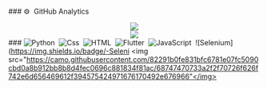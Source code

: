 <img src="https://camo.githubusercontent.com/82291b0fe831bfc6781e07fc5090cbd0a8b912bb8b8d4fec0696c881834f81ac/68747470733a2f2f70726f626f742e6d656469612f394575424971676170492e676966" width="800" height="3"> ### ⚙️ &nbsp;GitHub Analytics <div align="center"><img src="https://github-readme-stats.vercel.app/api?username=assad69&hide=contribs,issues,stars&theme=tokyonight" /></div> <div align="center"><img src="https://github-readme-stats.vercel.app/api/top-langs/?username=assad69&hide_title=true&hide_border=true&theme=tokyonight" /></div> ### ![Python](https://img.shields.io/badge/-Python-05122A?style=flat&logo=Python)&nbsp; ![Css](https://img.shields.io/badge/-CSS-05122A?style=flat&logo=CSS)&nbsp; ![HTML](https://img.shields.io/badge/-HTML-05122A?style=flat&logo=HTML)&nbsp; ![Flutter](https://img.shields.io/badge/-HTML-05122A?style=flat&logo=HTML)&nbsp; ![JavaScript](https://img.shields.io/badge/-JavaScript-05122A?style=flat&logo=csharp)&nbsp; ![Selenium](https://img.shields.io/badge/-Seleni
<img src="https://camo.githubusercontent.com/82291b0fe831bfc6781e07fc5090cbd0a8b912bb8b8d4fec0696c881834f81ac/68747470733a2f2f70726f626f742e6d656469612f394575424971676170492e676966"</img>
